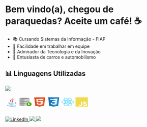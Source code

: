 # Bem vindo(a), chegou de paraquedas? Aceite um café! ☕

- 📚 Cursando Sistemas da Informação - FIAP
- 🤝 Facilidade em trabalhar em equipe
- 🤖 Admirador da Tecnologia e da Inovação
- 🚗 Entusiasta de carros e automobilismo

<div>
  <h2> 📊 Linguagens Utilizadas </h2>
  <a href="https://github.com/vitorportelaf">
    <img height="180em" src="https://github-readme-stats.vercel.app/api/top-langs/?username=vitorportelaf&layout=compact&langs_count=16&theme=github_dark"/>
  </a>

  <div style="display: inline_block;"><br>
    <img align="center" alt="Vitor-Java" height="30" width="40" src="https://raw.githubusercontent.com/devicons/devicon/master/icons/java/java-original.svg">
    <img align="center" alt="Vitor-SQLDeveloper" height="30" width="40" src="https://raw.githubusercontent.com/devicons/devicon/master/icons/sqldeveloper/sqldeveloper-original.svg">
    <img align="center" alt="Vitor-HTML" height="30" width="40" src="https://raw.githubusercontent.com/devicons/devicon/master/icons/html5/html5-original.svg">
    <img align="center" alt="Vitor-CSS" height="30" width="40" src="https://raw.githubusercontent.com/devicons/devicon/master/icons/css3/css3-original.svg">
    <img align="center" alt="Vitor-React" height="30" width="40" src="https://raw.githubusercontent.com/devicons/devicon/master/icons/react/react-original.svg">
    <img align="center" alt="Vitor-JS" height="30" width="40" src="https://raw.githubusercontent.com/devicons/devicon/master/icons/javascript/javascript-plain.svg">
  </div>
</div>

##

<div>
  <a href="https://www.linkedin.com/in/vitorportelafantinato/" target="_blank">
    <img src="https://img.shields.io/badge/-LinkedIn-%230077B5.svg?style=for-the-badge&logo=linkedin&logoColor=white" alt="LinkedIn">
  </a>
  <a href="mailto:vitor.portelafantinato@gmail.com" target="_blank">
    <img src="https://img.shields.io/badge/-Gmail-%23333?style=for-the-badge&logo=gmail&logoColor=white" target="_blank">
  </a>
  <a href="https://instagram.com/_portelavf" target="_blank">
    <img src="https://img.shields.io/badge/Instagram-%23E4405F.svg?style=for-the-badge&logo=instagram&logoColor=white" target="_blank">
  </a>
</div>
